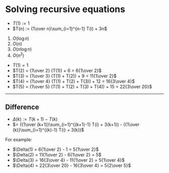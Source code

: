 # Solving recursive equations

- $T(1) := 1$
- $T(n) := {1\over n}\sum_{i=1}^{n-1} T(i) + 3n$

1. ${O(\log n)}$
2. ${O(n)}$
3. ${O(n\log n)}$
4. ${O(n^2)}$

- $T(1) = 1$
- $T(2) = {1\over 2} (T(1)) + 6 = 6{1\over 2}$
- $T(3) = {1\over 3} (T(1) + T(2)) + 9 = 11{1\over 2}$
- $T(4) = {1\over 4} (T(1) + T(2) + T(3)) + 12 = 16{3\over 4}$
- $T(5) = {1\over 5} (T(1) + T(2) + T(3) + T(4)) + 15 = 22{3\over 20}$

---

## Difference

- $\Delta(k) := T(k+1) - T(k)$
- $= ({1\over (k+1)}\sum_{i=1}^{(k+1)-1} T(i) + 3(k+1)) - ({1\over (k)}\sum_{i=1}^{(k)-1} T(i) + 3(k))$

For example:

- $\Delta(1) = 6{1\over 2} - 1 = 5{1\over 2}$
- $\Delta(2) = 11{1\over 2} - 6{1\over 2} = 5$
- $\Delta(3) = 16{3\over 4} - 11{1\over 2} = 5{1\over 4}$
- $\Delta(4) = 22{3\over 20} - 16{3\over 4} = 5{2\over 5}$
